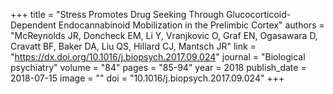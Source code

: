 +++
title = "Stress Promotes Drug Seeking Through Glucocorticoid-Dependent Endocannabinoid Mobilization in the Prelimbic Cortex"
authors = "McReynolds JR, Doncheck EM, Li Y, Vranjkovic O, Graf EN, Ogasawara D, Cravatt BF, Baker DA, Liu QS, Hillard CJ, Mantsch JR"
link = "https://dx.doi.org/10.1016/j.biopsych.2017.09.024"
journal = "Biological psychiatry"
volume = "84"
pages = "85-94"
year = 2018
publish_date = 2018-07-15
image = ""
doi = "10.1016/j.biopsych.2017.09.024"
+++
